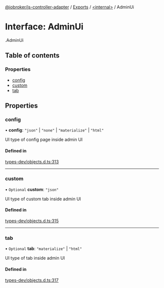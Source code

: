 [@iobroker/js-controller-adapter](../README.md) / [Exports](../modules.md) / [<internal\>](../modules/internal_.md) / AdminUi

# Interface: AdminUi

[<internal>](../modules/internal_.md).AdminUi

## Table of contents

### Properties

- [config](internal_.AdminUi.md#config)
- [custom](internal_.AdminUi.md#custom)
- [tab](internal_.AdminUi.md#tab)

## Properties

### config

• **config**: ``"json"`` \| ``"none"`` \| ``"materialize"`` \| ``"html"``

UI type of config page inside admin UI

#### Defined in

[types-dev/objects.d.ts:313](https://github.com/ioBroker/ioBroker.js-controller/blob/46b1734c/packages/types-dev/objects.d.ts#L313)

___

### custom

• `Optional` **custom**: ``"json"``

UI type of custom tab inside admin UI

#### Defined in

[types-dev/objects.d.ts:315](https://github.com/ioBroker/ioBroker.js-controller/blob/46b1734c/packages/types-dev/objects.d.ts#L315)

___

### tab

• `Optional` **tab**: ``"materialize"`` \| ``"html"``

UI type of tab inside admin UI

#### Defined in

[types-dev/objects.d.ts:317](https://github.com/ioBroker/ioBroker.js-controller/blob/46b1734c/packages/types-dev/objects.d.ts#L317)
